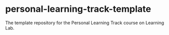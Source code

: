 # personal-learning-track-template
The template repository for the Personal Learning Track course on Learning Lab.
